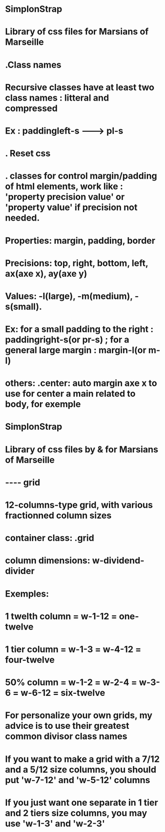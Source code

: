 # SimplonStrap

# Library of css files for Marsians of Marseille
#
# .Class names
# Recursive classes have at least two class names : litteral and compressed
# Ex : paddingleft-s ---> pl-s
#
#
#
#
# . Reset css
#
#
#
#
#
#
#
#
#
# . classes for control margin/padding of html elements, work like : 'property precision value' or 'property value' if precision not needed.
# Properties: margin, padding, border
# Precisions: top, right, bottom, left, ax(axe x), ay(axe y)
# Values: -l(large), -m(medium), -s(small).
# Ex: for a small padding to the right : paddingright-s(or pr-s) ; for a general large margin : margin-l(or m-l)
# others: .center: auto margin axe x to use for center a main related to body, for exemple
#
#

# SimplonStrap
#
# Library of css files by & for Marsians of Marseille
#
#
#
# ---- grid
# 12-columns-type grid, with various fractionned column sizes
# container class: .grid
# column dimensions: w-dividend-divider
# Exemples:
# 1 twelth column = w-1-12 = one-twelve
# 1 tier column = w-1-3 = w-4-12 = four-twelve
# 50% column = w-1-2 = w-2-4 = w-3-6 = w-6-12 = six-twelve
# For personalize your own grids, my advice is to use their greatest common divisor class names
# If you want to make a grid with a 7/12 and a 5/12 size columns, you should put 'w-7-12' and 'w-5-12' columns
# If you just want one separate in 1 tier and 2 tiers size columns, you may use 'w-1-3' and 'w-2-3'
